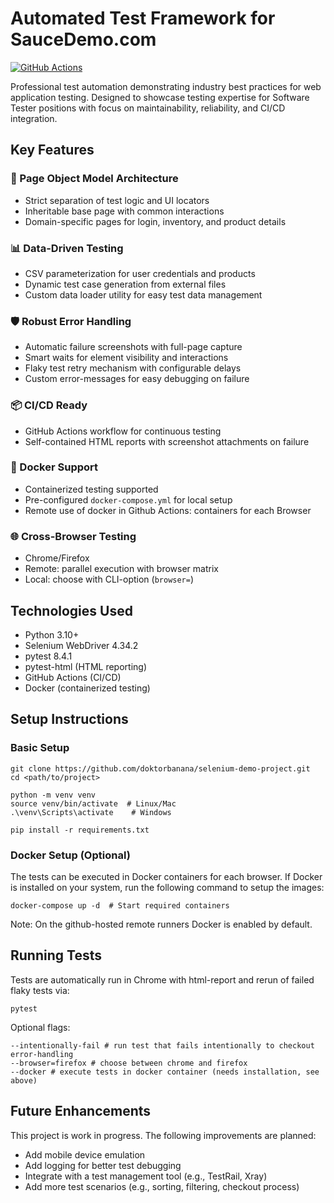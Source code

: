 # Automated Test Framework for SauceDemo.com

[![GitHub Actions](https://github.com/doktorbanana/selenium-demo-project/actions/workflows/run_tests.yml/badge.svg)](https://github.com/doktorbanana/selenium-demo-project/actions)

Professional test automation demonstrating industry best practices for web application testing. Designed to showcase testing expertise for Software Tester positions with focus on maintainability, reliability, and CI/CD integration.

## Key Features

### 🧩 Page Object Model Architecture
- Strict separation of test logic and UI locators
- Inheritable base page with common interactions
- Domain-specific pages for login, inventory, and product details

### 📊 Data-Driven Testing
- CSV parameterization for user credentials and products
- Dynamic test case generation from external files
- Custom data loader utility for easy test data management

### 🛡️ Robust Error Handling
- Automatic failure screenshots with full-page capture
- Smart waits for element visibility and interactions
- Flaky test retry mechanism with configurable delays
- Custom error-messages for easy debugging on failure

### 📦 CI/CD Ready
- GitHub Actions workflow for continuous testing
- Self-contained HTML reports with screenshot attachments on failure

### 🐳 Docker Support
- Containerized testing supported
- Pre-configured `docker-compose.yml` for local setup
- Remote use of docker in Github Actions: containers for each Browser

### 🌐 Cross-Browser Testing
- Chrome/Firefox
- Remote: parallel execution with browser matrix
- Local: choose with CLI-option (`browser=`)


## Technologies Used

- Python 3.10+
- Selenium WebDriver 4.34.2
- pytest 8.4.1
- pytest-html (HTML reporting)
- GitHub Actions (CI/CD)
- Docker (containerized testing)

## Setup Instructions

### Basic Setup
```
git clone https://github.com/doktorbanana/selenium-demo-project.git
cd <path/to/project>

python -m venv venv
source venv/bin/activate  # Linux/Mac
.\venv\Scripts\activate    # Windows

pip install -r requirements.txt
```

### Docker Setup (Optional)
The tests can be executed in Docker containers for each browser. If Docker is installed on your system, run the following command to setup the images:

```
docker-compose up -d  # Start required containers
```

Note: On the github-hosted remote runners Docker is enabled by default.

## Running Tests

Tests are automatically run in Chrome with html-report and rerun of failed flaky tests via:
```
pytest
````

Optional flags:
```
--intentionally-fail # run test that fails intentionally to checkout error-handling
--browser=firefox # choose between chrome and firefox
--docker # execute tests in docker container (needs installation, see above)
```

## Future Enhancements

This project is work in progress. The following improvements are planned:

- Add mobile device emulation
- Add logging for better test debugging
- Integrate with a test management tool (e.g., TestRail, Xray)
- Add more test scenarios (e.g., sorting, filtering, checkout process)
